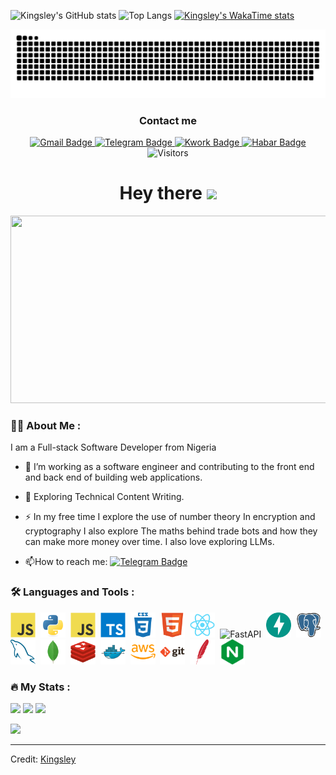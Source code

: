 ![Kingsley's GitHub
stats](https://github-readme-stats.vercel.app/api?username=kingsley-sama&show=reviews,discussions_started,discussions_answered,prs_merged,prs_merged_percentage_icons=true&theme=radical)
![Top
Langs](https://github-readme-stats.vercel.app/api/top-langs/?username=kingsley-sama)
[![Kingsley's WakaTime
stats](https://github-readme-stats.vercel.app/api/wakatime?username=kingsleySama)](https://github.com/anuraghazra/github-readme-stats)
<div align="center">
  <div align="center">
  <img  src="https://raw.githubusercontent.com/1999AZZAR/1999AZZAR/readme/resources/img/grid-snake.svg"
       alt="snake" />
  </div>
  <div align="center" id="badges">
    <h3 align="center">Contact me</h3>
    <a href="mailto:kngsley2018@gmail.com">
      <img src="https://img.shields.io/badge/-kngsley2018@gmail.com?style=for-the-badge&logo=gmail&logoColor=white" alt="Gmail Badge"/>
    </a>
    <a href="https://kingsleyokpo.tech">
      <img src="https://img.shields.io/badge/-KingsleyOkpo-blue?style=for-the-badge&logo=telegram&logoColor=white" alt="Telegram Badge"/>
    </a>
    <a href="https://github.com/kingsle-sama">
      <img src="https://img.shields.io/badge/-KingsleyOkpo-yellow?style=for-the-badge&logo=kwork&logoColor=white" alt="Kwork Badge"/>
    </a>
     <a href="https://">
      <img src="https://img.shields.io/badge/-KingsleyOkpo-brightgreen?style=for-the-badge&logo=habr&logoColor=white" alt="Habar Badge"/>
    </a>
  </div>  
  <img alt="Visitors" src="https://kingsleyokpo.tech/ghpvc/?username=kingsley-sama&label=Profile%20Visits&style=for-the-badge" />
  <h1>
    Hey there
    <img src="https://media.giphy.com/media/hvRJCLFzcasrR4ia7z/giphy.gif" width="30px"/>
  </h1>
  <div align="center">
    <img src="https://media.giphy.com/media/dWesBcTLavkZuG35MI/giphy.gif" width="600" height="300"/>
  </div>
</div>


### :woman_technologist: About Me :
 I am a Full-stack Software Developer from Nigeria <br>
- :telescope: I’m working as a software engineer and contributing to the front end and back end of building web applications.

- :seedling: Exploring Technical Content Writing.

- :zap: In my free time I explore the use of number theory In encryption and
  cryptography I also explore The maths behind trade bots and how they can make
  more money over time. I also love exploring LLMs.

- :mailbox:How to reach me: [![Telegram Badge](https://img.shields.io/badge/-KingsleyOkpo-blue?style=flat&logo=Telegram&logoColor=white)](https://t.me/AlekGurov)


### :hammer_and_wrench: Languages and Tools :
<div> <img src="https://github.com/devicons/devicon/blob/master/icons/javascript/javascript-original.svg" title="JavaScript" alt="JavaScript" width="40" height="40"/>&nbsp;
  <img src="https://github.com/devicons/devicon/blob/master/icons/python/python-original.svg" title="Python" alt="Python" width="40" height="40"/>&nbsp;
  <img src="https://github.com/devicons/devicon/blob/master/icons/javascript/javascript-original.svg" title="JavaScript" alt="JavaScript" width="40" height="40"/>&nbsp;
   <img src="https://github.com/devicons/devicon/blob/master/icons/typescript/typescript-original.svg" title="TypeScript" alt="TypeScript" width="40" height="40"/>&nbsp;
  <img src="https://github.com/devicons/devicon/blob/master/icons/css3/css3-plain-wordmark.svg"  title="CSS3" alt="CSS" width="40" height="40"/>&nbsp;
  <img src="https://github.com/devicons/devicon/blob/master/icons/html5/html5-original.svg" title="HTML5" alt="HTML" width="40" height="40"/>&nbsp;
  <img src="https://github.com/devicons/devicon/blob/master/icons/react/react-original.svg" title="ReactJS" alt="FastAPI" width="40" height="40"/>&nbsp;
  <img src="https://github.com/devicons/devicon/blob/master/icons/node/nodejs-original.svg" title="NodeJS" alt="FastAPI" width="40" height="40"/>&nbsp;
  <img src="https://github.com/devicons/devicon/blob/master/icons/fastapi/fastapi-original.svg" title="FastAPI" alt="FastAPI" width="40" height="40"/>&nbsp;
  <img src="https://github.com/devicons/devicon/blob/master/icons/postgresql/postgresql-original.svg" title="PostgreSQL"  alt="PostgreSQL" width="40" height="40"/>&nbsp;
  <img src="https://github.com/devicons/devicon/blob/master/icons/mysql/mysql-original.svg" title="MySQL" alt="MySQL" width="40" height="40"/>&nbsp;
  <img src="https://github.com/devicons/devicon/blob/master/icons/mongodb/mongodb-original.svg" title="MongoDB" alt="Mongodb" width="40" height="40"/>&nbsp;
  <img src="https://github.com/devicons/devicon/blob/master/icons/redis/redis-original.svg" title="Redis" alt="Redis" width="40" height="40"/>&nbsp;
  <img src="https://github.com/devicons/devicon/blob/master/icons/docker/docker-original.svg" title="Docker" alt="Docker " width="40" height="40"/>&nbsp;
  <img src="https://github.com/devicons/devicon/blob/master/icons/amazonwebservices/amazonwebservices-plain-wordmark.svg" title="AWS" alt="AWS" width="40" height="40"/>&nbsp;
  <img src="https://github.com/devicons/devicon/blob/master/icons/git/git-original-wordmark.svg" title="Git" **alt="Git" width="40" height="40"/>&nbsp;
  <img src="https://github.com/devicons/devicon/blob/master/icons/apache/apache-plain.svg" title="Apache" alt="Apache" width="40" height="40"/>&nbsp;
  <img src="https://github.com/devicons/devicon/blob/master/icons/nginx/nginx-original.svg" title="Nginx" alt="Nginx" width="40" height="40"/>&nbsp;
 
</div>


### :fire: My Stats :
![](http://github-profile-summary-cards.vercel.app/api/cards/profile-details?username=kingsley-sama&theme=dark)
![](http://github-profile-summary-cards.vercel.app/api/cards/stats?username=kingsley-sama&theme=dark)
![](http://github-profile-summary-cards.vercel.app/api/cards/repos-per-language?username=kingsley-sama&theme=dark)

<!--horizontal divider(gradiant)-->
<img src="https://user-images.githubusercontent.com/73097560/115834477-dbab4500-a447-11eb-908a-139a6edaec5c.gif">

----------------------------------------------------------------------
Credit: [Kingsley](https://github.com/kingsley-sama)
